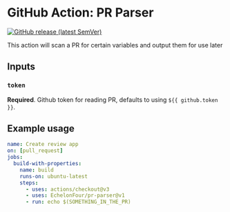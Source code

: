 # GitHub Action: PR Parser

[![GitHub release (latest SemVer)](https://img.shields.io/github/v/release/EchelonFour/pr-parser?logo=github&sort=semver)](https://github.com/EchelonFour/pr-parser/releases)

This action will scan a PR for certain variables and output them for use later

## Inputs

### `token`

**Required**. Github token for reading PR, defaults to using `${{ github.token }}`.

## Example usage

```yml
name: Create review app
on: [pull_request]
jobs:
  build-with-properties:
    name: build
    runs-on: ubuntu-latest
    steps:
      - uses: actions/checkout@v3
      - uses: EchelonFour/pr-parser@v1
      - run: echo $(SOMETHING_IN_THE_PR)
```
